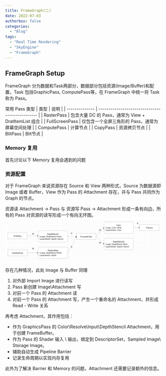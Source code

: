 ```yaml
---
title: FrameGraph(二)
date: 2022-07-03
authorbox: false
categories:
  - "Blog"
tags:
  - "Real Time Rendering"
  - "SkyEngine"
  - "FrameGraph"
---
```


## FrameGraph Setup
FrameGraph 分为数据和Task两部分，数据部分包括资源(Image/Buffer)和配置，Task 包括GraphicPass, ComputePass等，在 FrameGraph 中统一将 Task 称为 Pass。  

常用 Pass 类型
| 类型            |  说明                                            |
| -------------- | ----------------------------------------------- |
| RasterPass     | 包含大量 DC 的 Pass，通常为 View + DratItemList 组合 |
| FullScreenPass | 仅包含一个全屏三角形的 Pass，通常为屏幕空间处理          |
| ComputePass    | 计算节点                                          |
| CopyPass       | 资源拷贝节点                                       |
| BlitPass       | Blit节点                                         |

### Memory 复用
首先讨论以下 Memory 复用会遇到的问题

### 资源配置
对于 FrameGraph 来说资源存在 Source 和 View 两种形式，Source 为数据源即 Image 或者 Buffer，View 作为 Pass 的 Attachment 存在，并与 Pass 共同作为 Graph 的节点。  
  
资源读 Attachment -> Pass 与 资源写 Pass -> Attachment 形成一条有向边，所有的 Pass 对资源的读写形成一个有向无环图。![img.png](../../resources/_gen/images/img.png)

存在几种情况，此处 Image 与 Buffer 同理
1. 对外部 Import Image 进行读写
2. Pass 新创建 Image\Attachment 写
3. 对前一个 Pass 的 Attachment 读
4. 对前一个 Pass 的 Attachment 写，产生一个重命名的 Attachment，并形成 Read - Write 关系

再考虑 Attachment，其作用包括：
* 作为 GraphicsPass 的 Color\Resolve\Input\DepthStencil Attachment，用于创建 FrameBuffer。
* 作为 Pass 的 Shader 输入 \ 输出，绑定到 DescriptorSet，Sampled Image\ Storage Image。
* 辅助自动生成 Pipeline Barrier
* 记录生命周期以实现内存复用

此外为了解决 Barrier 和 Memory 的问题，Attachment 还需要记录额外的信息。